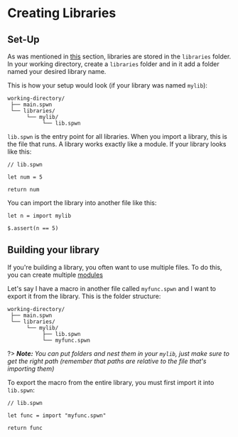 # Creating Libraries

## Set-Up

As was mentioned in [this](/triggerlanguage/6libraries.md#installing-new-libraries) section, libraries are stored in the `libraries` folder. In your working directory, create a `libraries` folder and in it add a folder named your desired library name.

This is how your setup would look (if your library was named `mylib`):

```
working-directory/
 ├── main.spwn
 └── libraries/
      └── mylib/
           └── lib.spwn
```

`lib.spwn` is the entry point for all libraries. When you import a library, this is the file that runs.
A library works exactly like a module. If your library looks like this:

```spwn
// lib.spwn

let num = 5

return num
```

You can import the library into another file like this:

```spwn
let n = import mylib

$.assert(n == 5)
```

## Building your library

If you're building a library, you often want to use multiple files. To do this, you can create multiple [modules](/triggerlanguage/6libraries.md#modules)

Let's say I have a macro in another file called `myfunc.spwn` and I want to export it from the library.
This is the folder structure:

```
working-directory/
 ├── main.spwn
 └── libraries/
      └── mylib/
           ├── lib.spwn
           └── myfunc.spwn
```

?> _**Note:** You can put folders and nest them in your `mylib`, just make sure to get the right path (remember that paths are relative to the file that's importing them)_

To export the macro from the entire library, you must first import it into `lib.spwn`:

```
// lib.spwn

let func = import "myfunc.spwn"

return func
```
